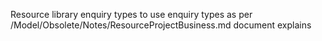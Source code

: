Resource library enquiry types to use enquiry types as per /Model/Obsolete/Notes/ResourceProjectBusiness.md document explains
